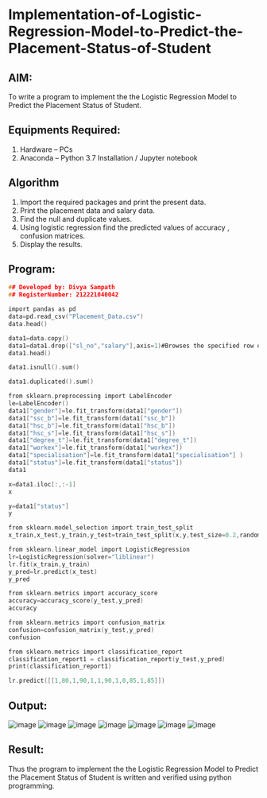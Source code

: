 # Implementation-of-Logistic-Regression-Model-to-Predict-the-Placement-Status-of-Student

## AIM:
To write a program to implement the the Logistic Regression Model to Predict the Placement Status of Student.

## Equipments Required:
1. Hardware – PCs
2. Anaconda – Python 3.7 Installation / Jupyter notebook

## Algorithm
1. Import the required packages and print the present data.
2. Print the placement data and salary data.
3. Find the null and duplicate values. 
4. Using logistic regression find the predicted values of accuracy , confusion matrices.
5. Display the results.


## Program:
```c
## Developed by: Divya Sampath
## RegisterNumber: 212221040042

import pandas as pd
data=pd.read_csv("Placement_Data.csv")
data.head()

data1=data.copy()
data1=data1.drop(["sl_no","salary"],axis=1)#Browses the specified row or column
data1.head()

data1.isnull().sum()

data1.duplicated().sum()

from sklearn.preprocessing import LabelEncoder
le=LabelEncoder()
data1["gender"]=le.fit_transform(data1["gender"])
data1["ssc_b"]=le.fit_transform(data1["ssc_b"])
data1["hsc_b"]=le.fit_transform(data1["hsc_b"])
data1["hsc_s"]=le.fit_transform(data1["hsc_s"])
data1["degree_t"]=le.fit_transform(data1["degree_t"])
data1["workex"]=le.fit_transform(data1["workex"])
data1["specialisation"]=le.fit_transform(data1["specialisation"] )     
data1["status"]=le.fit_transform(data1["status"])       
data1 

x=data1.iloc[:,:-1]
x

y=data1["status"]
y

from sklearn.model_selection import train_test_split
x_train,x_test,y_train,y_test=train_test_split(x,y,test_size=0.2,random_state=0)

from sklearn.linear_model import LogisticRegression
lr=LogisticRegression(solver="liblinear")
lr.fit(x_train,y_train)
y_pred=lr.predict(x_test)
y_pred

from sklearn.metrics import accuracy_score
accuracy=accuracy_score(y_test,y_pred)
accuracy

from sklearn.metrics import confusion_matrix
confusion=confusion_matrix(y_test,y_pred)
confusion

from sklearn.metrics import classification_report
classification_report1 = classification_report(y_test,y_pred)
print(classification_report1)

lr.predict([[1,80,1,90,1,1,90,1,0,85,1,85]])


```
## Output:

![image](https://github.com/divz2711/expno4_ML/assets/121245222/559fbe36-7171-44f5-a6ad-2ce70bc75c9c)
![image](https://github.com/divz2711/expno4_ML/assets/121245222/424e1f2b-c787-45b2-987c-e03fc8dbacde)
![image](https://github.com/divz2711/expno4_ML/assets/121245222/82f208b5-5e56-49b0-86a3-1ada105d4e87)
![image](https://github.com/divz2711/expno4_ML/assets/121245222/40512845-6709-4443-bf11-c101841cc2da)
![image](https://github.com/divz2711/expno4_ML/assets/121245222/c3d070d4-d1e0-4765-8a57-866dfaa0ca94)
![image](https://github.com/divz2711/expno4_ML/assets/121245222/b2c7d170-8cfa-430d-b4f2-9f1b577b16b4)
![image](https://github.com/divz2711/expno4_ML/assets/121245222/c3f8dc59-86b5-4ff6-88a3-c634b89f54e4)

## Result:
Thus the program to implement the the Logistic Regression Model to Predict the Placement Status of Student is written and verified using python programming.
